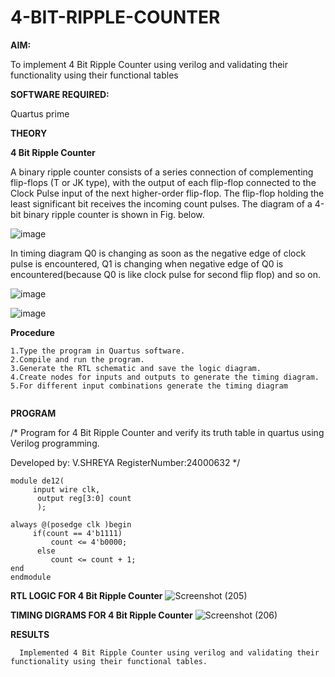 # 4-BIT-RIPPLE-COUNTER

**AIM:**

To implement  4 Bit Ripple Counter using verilog and validating their functionality using their functional tables

**SOFTWARE REQUIRED:**

Quartus prime

**THEORY**

**4 Bit Ripple Counter**

A binary ripple counter consists of a series connection of complementing flip-flops (T or JK type), with the output of each flip-flop connected to the Clock Pulse input of the next higher-order flip-flop. The flip-flop holding the least significant bit receives the incoming count pulses. The diagram of a 4-bit binary ripple counter is shown in Fig. below.

![image](https://github.com/naavaneetha/4-BIT-RIPPLE-COUNTER/assets/154305477/cb4b74d4-31ab-4359-95d0-d22e67daba13)

In timing diagram Q0 is changing as soon as the negative edge of clock pulse is encountered, Q1 is changing when negative edge of Q0 is encountered(because Q0 is like clock pulse for second flip flop) and so on.

![image](https://github.com/naavaneetha/4-BIT-RIPPLE-COUNTER/assets/154305477/a573a7d6-014e-4e54-93e6-e2ac9530960b)

![image](https://github.com/naavaneetha/4-BIT-RIPPLE-COUNTER/assets/154305477/85e1958a-2fc1-49bb-9a9f-d58ccbf3663c)

**Procedure**
```
1.Type the program in Quartus software.
2.Compile and run the program.
3.Generate the RTL schematic and save the logic diagram.
4.Create nodes for inputs and outputs to generate the timing diagram.
5.For different input combinations generate the timing diagram


```

**PROGRAM**

/* Program for 4 Bit Ripple Counter and verify its truth table in quartus using Verilog programming.

 Developed by: V.SHREYA    RegisterNumber:24000632
*/
```
module de12(
     input wire clk,
	  output reg[3:0] count
	  );
	  
always @(posedge clk )begin
     if(count == 4'b1111)
	     count <= 4'b0000;
	  else 
	     count <= count + 1;
end 
endmodule
```

**RTL LOGIC FOR 4 Bit Ripple Counter**
![Screenshot (205)](https://github.com/user-attachments/assets/61a8df81-6320-4199-b291-859fa54dfff0)


**TIMING DIGRAMS FOR 4 Bit Ripple Counter**
![Screenshot (206)](https://github.com/user-attachments/assets/d02d1b8d-6e18-439b-b558-90e14e37616d)


**RESULTS**

      Implemented 4 Bit Ripple Counter using verilog and validating their functionality using their functional tables.


